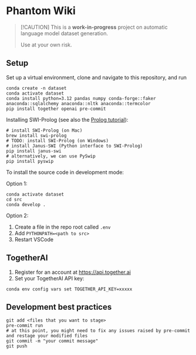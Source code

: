 # Phantom Wiki

> \[!CAUTION\]
> This is a **work-in-progress** project on automatic language model dataset generation.
>
> Use at your own risk.

## Setup

Set up a virtual environment, clone and navigate to this repository, and run
```
conda create -n dataset
conda activate dataset
conda install python=3.12 pandas numpy conda-forge::faker anaconda::sqlalchemy anaconda::nltk anaconda::termcolor
pip install together openai pre-commit
```
Installing SWI-Prolog (see also the [Prolog tutorial](docs/prolog.md)):
```
# install SWI-Prolog (on Mac)
brew install swi-prolog
# TODO: install SWI-Prolog (on Windows)
# install Janus-SWI (Python interface to SWI-Prolog)
pip install janus-swi
# alternatively, we can use PySwip
pip install pyswip
```

To install the source code in development mode:

Option 1:
```
conda activate dataset
cd src
conda develop .
```

Option 2:
1. Create a file in the repo root called `.env`
2. Add `PYTHONPATH=<path to src>`
3. Restart VSCode

## TogetherAI

1. Register for an account at https://api.together.ai
2. Set your TogetherAI API key:

```
conda env config vars set TOGETHER_API_KEY=xxxxx
```

## Development best practices

```
git add <files that you want to stage>
pre-commit run
# at this point, you might need to fix any issues raised by pre-commit and restage your modified files
git commit -m "your commit message"
git push
```